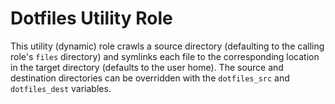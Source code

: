 # Dotfiles Utility Role

This utility (dynamic) role crawls a source directory (defaulting to the calling role's `files` directory) and symlinks each file to the corresponding location in the target directory (defaults to the user home).
The source and destination directories can be overridden with the `dotfiles_src` and `dotfiles_dest` variables.
